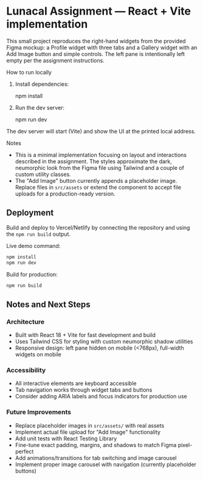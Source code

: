 # Lunacal Assignment — React + Vite implementation

This small project reproduces the right-hand widgets from the provided Figma mockup: a Profile widget with three tabs and a Gallery widget with an Add Image button and simple controls. The left pane is intentionally left empty per the assignment instructions.

How to run locally

1. Install dependencies:

   npm install

2. Run the dev server:

   npm run dev

The dev server will start (Vite) and show the UI at the printed local address.

Notes
- This is a minimal implementation focusing on layout and interactions described in the assignment. The styles approximate the dark, neumorphic look from the Figma file using Tailwind and a couple of custom utility classes.
- The "Add Image" button currently appends a placeholder image. Replace files in `src/assets` or extend the component to accept file uploads for a production-ready version.

## Deployment

Build and deploy to Vercel/Netlify by connecting the repository and using the `npm run build` output.

Live demo command:
```bash
npm install
npm run dev
```

Build for production:
```bash
npm run build
```

## Notes and Next Steps

### Architecture
- Built with React 18 + Vite for fast development and build
- Uses Tailwind CSS for styling with custom neumorphic shadow utilities
- Responsive design: left pane hidden on mobile (<768px), full-width widgets on mobile

### Accessibility
- All interactive elements are keyboard accessible
- Tab navigation works through widget tabs and buttons
- Consider adding ARIA labels and focus indicators for production use

### Future Improvements
- Replace placeholder images in `src/assets/` with real assets
- Implement actual file upload for "Add Image" functionality
- Add unit tests with React Testing Library
- Fine-tune exact padding, margins, and shadows to match Figma pixel-perfect
- Add animations/transitions for tab switching and image carousel
- Implement proper image carousel with navigation (currently placeholder buttons)
